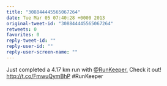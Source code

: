 ```yaml
---
title: "308844445565067264"
date: Tue Mar 05 07:40:28 +0000 2013
original-tweet-id: "308844445565067264"
retweets: 0
favorites: 0
reply-tweet-id: ""
reply-user-id: ""
reply-user-screen-name: ""
---
```

Just completed a 4.17 km run with <a href="https://twitter.com/RunKeeper.">@RunKeeper.</a> Check it out! http://t.co/FmwuQymBhP #RunKeeper

